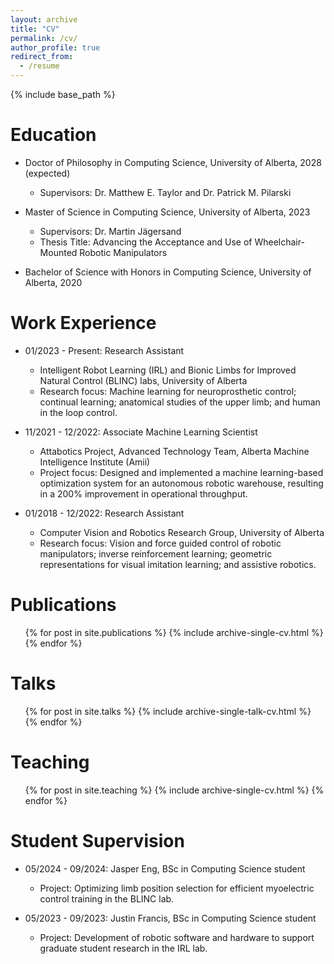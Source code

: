 ```yaml
---
layout: archive
title: "CV"
permalink: /cv/
author_profile: true
redirect_from:
  - /resume
---
```


{% include base_path %}

Education
======
* Doctor of Philosophy in Computing Science, University of Alberta, 2028 (expected)
  * Supervisors: Dr. Matthew E. Taylor and Dr. Patrick M. Pilarski

* Master of Science in Computing Science, University of Alberta, 2023
  * Supervisors: Dr. Martin Jägersand
  * Thesis Title: Advancing the Acceptance and Use of Wheelchair-Mounted Robotic Manipulators

* Bachelor of Science with Honors in Computing Science, University of Alberta, 2020

Work Experience
======
* 01/2023 - Present: Research Assistant
  * Intelligent Robot Learning (IRL) and Bionic Limbs for Improved Natural Control (BLINC) labs, University of Alberta
  * Research focus: Machine learning for neuroprosthetic control; continual learning; anatomical studies of the upper limb; and human in the loop control.

* 11/2021 - 12/2022: Associate Machine Learning Scientist
  * Attabotics Project, Advanced Technology Team, Alberta Machine Intelligence Institute (Amii)
  * Project focus: Designed and implemented a machine learning-based optimization system for an autonomous robotic warehouse, resulting in a 200% improvement in operational throughput.

* 01/2018 - 12/2022: Research Assistant
  * Computer Vision and Robotics Research Group, University of Alberta
  * Research focus: Vision and force guided control of robotic manipulators; inverse reinforcement learning; geometric representations for visual imitation learning; and assistive robotics.
  
<!-- Skills
======
* Skill 1
* Skill 2
  * Sub-skill 2.1
  * Sub-skill 2.2
  * Sub-skill 2.3
* Skill 3 -->

Publications
======
  <ul>{% for post in site.publications %}
    {% include archive-single-cv.html %}
  {% endfor %}</ul>
  
Talks
======
  <ul>{% for post in site.talks %}
    {% include archive-single-talk-cv.html %}
  {% endfor %}</ul>
  
Teaching
======
  <ul>{% for post in site.teaching %}
    {% include archive-single-cv.html %}
  {% endfor %}</ul>
  
Student Supervision
======
* 05/2024 - 09/2024: Jasper Eng, BSc in Computing Science student
  * Project: Optimizing limb position selection for efficient myoelectric control training in the BLINC lab.

* 05/2023 - 09/2023: Justin Francis, BSc in Computing Science student
  * Project: Development of robotic software and hardware to support graduate student research in the IRL lab. 



<!-- Service and leadership
====== -->
<!-- * Reviewer for... -->
